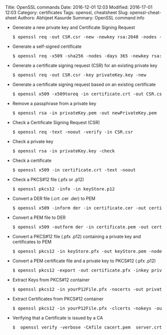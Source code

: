 Title: OpenSSL commands
Date: 2016-12-01 12:03
Modified: 2016-17-01 12:03
Category: certificates
Tags: openssl, cheatsheet
Slug: openssl-cheat-sheet
Authors: Abhijeet Kasurde
Summary: OpenSSL command info


*  Generate a new private key and Certificate Signing Request

    <pre>$ openssl req -out CSR.csr -new -newkey rsa:2048 -nodes -keyout privateKey.key </pre>

* Generate a self-signed certificate

    <pre>$ openssl req -x509 -sha256 -nodes -days 365 -newkey rsa:2048 -keyout privateKey.key -out certificate.crt</pre>

* Generate a certificate signing request (CSR) for an existing private key

    <pre>$ openssl req -out CSR.csr -key privateKey.key -new </pre>

* Generate a certificate signing request based on an existing certificate

    <pre>$ openssl x509 -x509toreq -in certificate.crt -out CSR.csr -signkey privateKey.key</pre>

* Remove a passphrase from a private key

    <pre>$ openssl rsa -in privateKey.pem -out newPrivateKey.pem</pre>

* Check a Certificate Signing Request (CSR)

    <pre>$ openssl req -text -noout -verify -in CSR.csr</pre>

* Check a private key

    <pre>$ openssl rsa -in privateKey.key -check</pre>

* Check a certificate

    <pre>$ openssl x509 -in certificate.crt -text -noout</pre>

* Check a PKCS#12 file (.pfx or .p12)

    <pre>$ openssl pkcs12 -info -in keyStore.p12</pre>

* Convert a DER file (.crt .cer .der) to PEM

    <pre>$ openssl x509 -inform der -in certificate.cer -out certificate.pem</pre>

* Convert a PEM file to DER

    <pre>$ openssl x509 -outform der -in certificate.pem -out certificate.der</pre>

* Convert a PKCS#12 file (.pfx .p12) containing a private key and certificates to PEM

    <pre>$ openssl pkcs12 -in keyStore.pfx -out keyStore.pem -nodes</pre>

* Convert a PEM certificate file and a private key to PKCS#12 (.pfx .p12)

    <pre>$ openssl pkcs12 -export -out certificate.pfx -inkey privateKey.key -in certificate.crt -certfile CACert.crt</pre>

* Extract Keys from PKCS#12 container

     <pre>$ openssl pkcs12 -in yourP12File.pfx -nocerts -out privateKey.pem </pre>

* Extract Certificates from PKCS#12 container

     <pre>$ openssl pkcs12 -in yourP12File.pfx -clcerts -nokeys -out publicCert.pem </pre>

* Verifying that a Certificate is issued by a CA

     <pre>$  openssl verify -verbose -CAfile cacert.pem  server.crt</pre>

